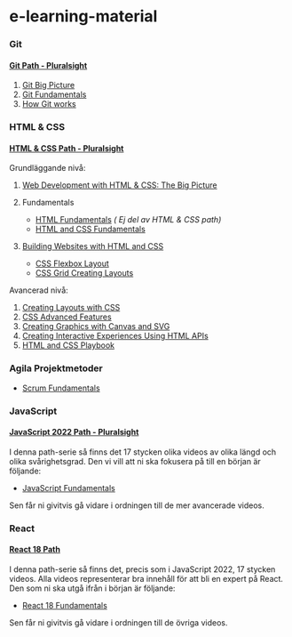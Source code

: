 # e-learning-material

### Git

#### [Git Path - Pluralsight](https://app.pluralsight.com/paths/skills/git)

1. [Git Big Picture](https://app.pluralsight.com/library/courses/git-big-picture/table-of-contents)
2. [Git Fundamentals](https://app.pluralsight.com/library/courses/fundamentals-git/table-of-contents)
3. [How Git works](https://app.pluralsight.com/library/courses/how-git-works/table-of-contents)

### HTML & CSS

#### [HTML & CSS Path - Pluralsight](https://app.pluralsight.com/paths/skill/html-and-css)

Grundläggande nivå:

1. [Web Development with HTML & CSS: The Big Picture](https://app.pluralsight.com/library/courses/html-css-web-development-big-picture/table-of-contents)

2. Fundamentals

   - [HTML Fundamentals](https://app.pluralsight.com/library/courses/html-fundamentals/table-of-contents) _( Ej del av HTML & CSS path)_
   - [HTML and CSS Fundamentals](https://app.pluralsight.com/library/courses/html-css-fundamentals/table-of-contents)

3. [Building Websites with HTML and CSS](https://app.pluralsight.com/library/courses/html-css-building-websites/table-of-contents)
   - [CSS Flexbox Layout](https://app.pluralsight.com/library/courses/css-flexbox-layout/table-of-contents)
   - [CSS Grid Creating Layouts](https://app.pluralsight.com/library/courses/css-grid-creating-layouts/table-of-contents)

Avancerad nivå:

1. [Creating Layouts with CSS](https://app.pluralsight.com/library/courses/css-creating-layouts/table-of-contents)
2. [CSS Advanced Features](https://app.pluralsight.com/library/courses/css-advanced-features/table-of-contents)
3. [Creating Graphics with Canvas and SVG](https://app.pluralsight.com/library/courses/canvas-svg-creating-graphics/table-of-contents)
4. [Creating Interactive Experiences Using HTML APIs](https://app.pluralsight.com/library/courses/html-apis-using-creating-interactive-experiences/table-of-contents)
5. [HTML and CSS Playbook](https://app.pluralsight.com/library/courses/html-css-playbook/table-of-contents)

### Agila Projektmetoder

- [Scrum Fundamentals](https://app.pluralsight.com/library/courses/fundamentals-scrum/table-of-contents)

### JavaScript

#### [JavaScript 2022 Path - Pluralsight](https://app.pluralsight.com/paths/skill/javascript-2022)

I denna path-serie så finns det 17 stycken olika videos av olika längd och olika svårighetsgrad. Den vi vill att ni ska fokusera på till en början är följande:

- [JavaScript Fundamentals](https://app.pluralsight.com/library/courses/fundamentals-javascript/table-of-contents)

Sen får ni givitvis gå vidare i ordningen till de mer avancerade videos.

### React

#### [React 18 Path](https://app.pluralsight.com/paths/skill/react-18)

I denna path-serie så finns det, precis som i JavaScript 2022, 17 stycken videos. Alla videos representerar bra innehåll för att bli en expert på React. Den som ni ska utgå ifrån i början är följande:

- [React 18 Fundamentals](https://app.pluralsight.com/library/courses/react-18-fundamentals/table-of-contents)

Sen får ni givitvis gå vidare i ordningen till de övriga videos.

